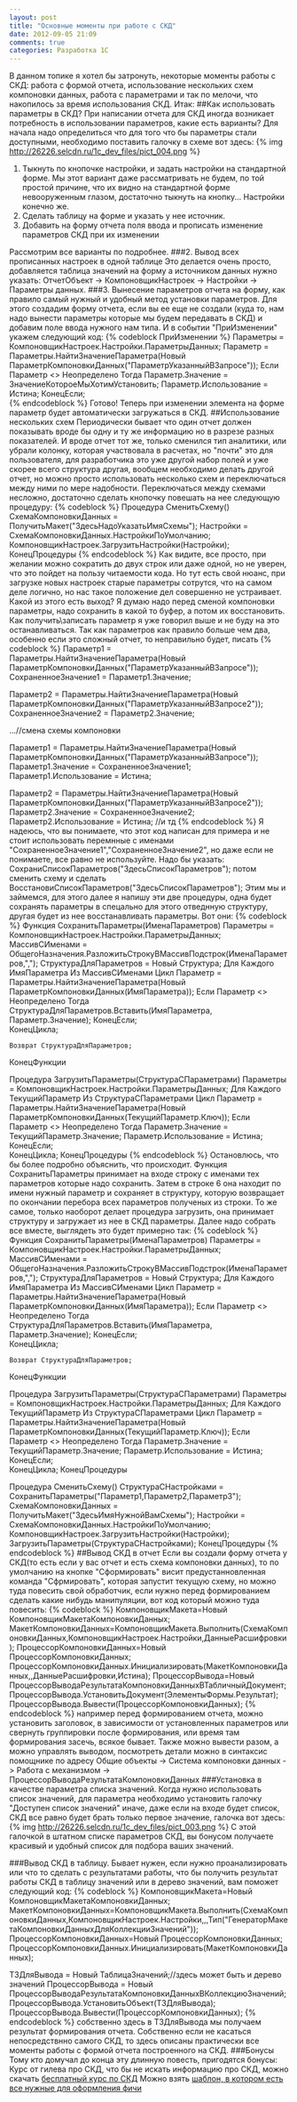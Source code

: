 ```yaml
---
layout: post
title: "Основные моменты при работе с СКД"
date: 2012-09-05 21:09
comments: true
categories: Разработка 1С 
---
```

В данном топике я хотел бы затронуть, некоторые моменты работы с СКД: работа с формой отчета, использование нескольких схем компоновки данных, работа с параметрами и так по мелочи, что накопилось за время использования СКД. Итак:<!-- more -->
##Как использовать параметры в СКД?
При написании отчета для СКД иногда возникает потребность в использовании параметров, какие есть варианты? Для начала надо определиться что для того что бы параметры стали доступными, необходимо поставить галочку в схеме вот здесь:
{% img http://26226.selcdn.ru/1c_dev_files/pict_004.png %}

1. Тыкнуть по кнопочке настройки, и задать настройки на стандартной форме. Мы этот вариант даже рассматривать не будем, по той простой причине, что их видно на стандартной форме невооруженным глазом, достаточно тыкнуть на кнопку... Настройки конечно же.
2. Сделать таблицу на форме и указать у нее источник.
3. Добавить на форму отчета поля ввода и прописать изменение параметров СКД при их изменении

Рассмотрим  все варианты по подробнее.
###2. Вывод всех прописанных настроек в одной таблице
Это делается очень просто, добавляется таблица значений на форму а источником данных нужно указать: ОтчетОбъект -> КомпоновщикНастроек -> Настройки -> Параметры данных.
###3. Вынесение параметров отчета на форму, как правило самый нужный и удобный метод установки параметров.
Для этого создадим форму отчета, если вы ее еще не создали (куда то, нам надо вынести параметры которые мы будем передавать в СКД) и добавим поле ввода нужного нам типа. И в событии "ПриИзменении" укажем следующий код:
{% codeblock ПриИзменении %}
Параметры = КомпоновщикНастроек.Настройки.ПараметрыДанных;
Параметр = Параметры.НайтиЗначениеПараметра(Новый ПараметрКомпоновкиДанных("ПараметрУказанныйВЗапросе"));
Если Параметр <> Неопределено Тогда
	Параметр.Значение = ЗначениеКотороеМыХотимУстановить;
	Параметр.Использование = Истина;
КонецЕсли;	
{% endcodeblock %}
Готово! Теперь при изменении элемента на форме параметр будет автоматически загружаться в СКД.
##Использование нескольких схем
Периодически бывает что один отчет должен показывать вроде бы одну и ту же информацию но в разрезе разных показателей. И вроде отчет тот же, только сменился тип аналитики, или убрали колонку, которая участвовала в расчетах, но "почти" это для пользователя, для разработчика это уже другой набор полей и уже скорее всего структура другая, вообщем необходимо делать другой отчет, но можно просто использовать несколько схем и переключаться между ними по мере надобности. Переключаться между схемами несложно, достаточно сделать кнопочку повешать на нее следующую процедуру:
{% codeblock %}
Процедура СменитьСхему()
	СхемаКомпоновкиДанных = ПолучитьМакет("ЗдесьНадоУказатьИмяСхемы");
	Настройки = СхемаКомпоновкиДанных.НастройкиПоУмолчанию;
	КомпоновщикНастроек.ЗагрузитьНастройки(Настройки);
КонецПроцедуры
{% endcodeblock %}
Как видите, все просто, при желании можно сократить до двух строк или даже одной, но не уверен, что это пойдет на пользу читаемости кода. Но тут есть свой нюанс, при загрузке новых настроек старые параметры сотрутся, что на самом деле логично, но нас такое положение дел совершенно не устраивает. Какой из этого есть выход? Я думаю надо перед сменой компоновки параметры, надо сохранить в какой то буфер, а потом их восстановить. Как получить\записать параметр я уже говорил выше и не буду на это останавливаться. Так как параметров как правило больше чем два, особенно если это сложный отчет, то неправильно будет, писать
{% codeblock %}
Параметр1 = Параметры.НайтиЗначениеПараметра(Новый ПараметрКомпоновкиДанных("ПараметрУказанныйВЗапросе"));
СохраненноеЗначение1 = Параметр1.Значение;

Параметр2 = Параметры.НайтиЗначениеПараметра(Новый ПараметрКомпоновкиДанных("ПараметрУказанныйВЗапросе2"));
СохраненноеЗначение2 = Параметр2.Значение;

...//смена схемы компоновки

Параметр1 = Параметры.НайтиЗначениеПараметра(Новый ПараметрКомпоновкиДанных("ПараметрУказанныйВЗапросе"));
Параметр1.Значение = СохраненноеЗначение1;
Параметр1.Использование = Истина;

Параметр2 = Параметры.НайтиЗначениеПараметра(Новый ПараметрКомпоновкиДанных("ПараметрУказанныйВЗапросе2"));
Параметр2.Значение = СохраненноеЗначение2;
Параметр2.Использование = Истина;
//и тд
{% endcodeblock %}
Я надеюсь, что вы понимаете, что этот код написан для примера и не стоит использовать перемнные с именами "СохраненноеЗначение1","СохраненноеЗначение2", но даже если не понимаете, все равно не используйте.
Надо бы указать: СохраниСписокПараметров("ЗдесьСписокПараметров"); потом сменить схему и сделать ВосстановиСписокПараметров("ЗдесьСписокПараметров"); Этим мы и займемся, для этого далее я напишу эти две процедуры, одна будет сохранять параметры в спецально для этого отведнную структуру, другая будет из нее восстанавливать параметры. Вот они:
{% codeblock %}
Функция СохранитьПараметры(ИменаПараметров)
	Параметры = КомпоновщикНастроек.Настройки.ПараметрыДанных;
	МассивСИменами = ОбщегоНазначения.РазложитьСтрокуВМассивПодстрок(ИменаПараметров,",");
	СтруктураДляПараметров = Новый Структура;
	Для Каждого ИмяПараметра Из МассивСИменами Цикл
		Параметр = Параметры.НайтиЗначениеПараметра(Новый ПараметрКомпоновкиДанных(ИмяПараметра));
		Если Параметр <> Неопределено Тогда
			СтруктураДляПараметров.Вставить(ИмяПараметра, Параметр.Значение);
		КонецЕсли;	
	КонецЦикла;	
	
	Возврат СтруктураДляПараметров;
КонецФункции

Процедура ЗагрузитьПараметры(СтруктураСПараметрами)
	Параметры = КомпоновщикНастроек.Настройки.ПараметрыДанных;
    Для Каждого ТекущийПараметр Из СтруктураСПараметрами Цикл
		Параметр = Параметры.НайтиЗначениеПараметра(Новый ПараметрКомпоновкиДанных(ТекущийПараметр.Ключ));
		Если Параметр <> Неопределено Тогда
	    	Параметр.Значение = ТекущийПараметр.Значение;
			Параметр.Использование = Истина;
		КонецЕсли;	
	КонецЦикла;	
КонецПроцедуры
{% endcodeblock %}
Остановлюсь, что бы более подробно объяснить, что происходит. Функция СохранитьПараметры принимает на входе строку с именами тех параметров которые надо сохранить. Затем в строке 6 она находит по имени нужный параметр и сохраняет в структуру, которую возвращает по окончании перебора всех параметров полученых из строки. То же самое, только наоборот делает процедура загрузить, она принимает структуру и загружает из нее в СКД параметры. Далее надо собрать все вместе, выглядеть это будет примерно так:
{% codeblock %}
Функция СохранитьПараметры(ИменаПараметров)
	Параметры = КомпоновщикНастроек.Настройки.ПараметрыДанных;
	МассивСИменами = ОбщегоНазначения.РазложитьСтрокуВМассивПодстрок(ИменаПараметров,",");
	СтруктураДляПараметров = Новый Структура;
	Для Каждого ИмяПараметра Из МассивСИменами Цикл
		Параметр = Параметры.НайтиЗначениеПараметра(Новый ПараметрКомпоновкиДанных(ИмяПараметра));
		Если Параметр <> Неопределено Тогда
			СтруктураДляПараметров.Вставить(ИмяПараметра, Параметр.Значение);
		КонецЕсли;	
	КонецЦикла;	
	
	Возврат СтруктураДляПараметров;
КонецФункции

Процедура ЗагрузитьПараметры(СтруктураСПараметрами)
	Параметры = КомпоновщикНастроек.Настройки.ПараметрыДанных;
    Для Каждого ТекущийПараметр Из СтруктураСПараметрами Цикл
		Параметр = Параметры.НайтиЗначениеПараметра(Новый ПараметрКомпоновкиДанных(ТекущийПараметр.Ключ));
		Если Параметр <> Неопределено Тогда
	    	Параметр.Значение = ТекущийПараметр.Значение;
			Параметр.Использование = Истина;
		КонецЕсли;	
	КонецЦикла;	
КонецПроцедуры
 
Процедура СменитьСхему()
	СтруктураСНастройками = СохранитьПараметры("Параметр1,Параметр2,Параметр3");
	СхемаКомпоновкиДанных = ПолучитьМакет("ЗдесьИмяНужнойВамСхемы");
	Настройки = СхемаКомпоновкиДанных.НастройкиПоУмолчанию;
	КомпоновщикНастроек.ЗагрузитьНастройки(Настройки);
	ЗагрузитьПараметры(СтруктураСНастройками);
КонецПроцедуры
{% endcodeblock %}
##Вывод СКД в отчет
Если вы создали форму отчета у СКД(то есть если у вас отчет и есть схема компоновки данных), то по умолчанию на кнопке "Сформировать" висит предустанновленная команда "Сфрмировать", которая запустит текущую схему, но можно туда повесить свой обработчик, если нужно перед формированием сделать какие нибудь манипуляции, вот код который можно туда повесить:
{% codeblock %}
КомпоновщикМакета=Новый КомпоновщикМакетаКомпоновкиДанных;
МакетКомпоновкиДанных=КомпоновщикМакета.Выполнить(СхемаКомпоновкиДанных,КомпоновщикНастроек.Настройки,ДанныеРасшифровки);
ПроцессорКомпоновкиДанных=Новый ПроцессорКомпоновкиДанных;
ПроцессорКомпоновкиДанных.Инициализировать(МакетКомпоновкиДанных,,ДанныеРасшифровки,Истина);
ПроцессорВывода=Новый ПроцессорВыводаРезультатаКомпоновкиДанныхВТабличныйДокумент;
ПроцессорВывода.УстановитьДокумент(ЭлементыФормы.Результат);
ПроцессорВывода.Вывести(ПроцессорКомпоновкиДанных);
{% endcodeblock %}
например перед формированием отчета, можно установить заголовок, в зависимости от установленных параметров или свернуть группировки после формирования, или время там формирования засечь, всякое бывает. Также можно вывести разом, а можно управлять выводом, посмотреть детали можно в синтаксис помощнике по адресу Общие объекты -> Система компоновки данных -> Работа с механизмом -> ПроцессорВыводаРезультатаКомпоновкиДанных
###Установка в качестве параметра списка значений.
Когда нужно использовать список значений, для параметра необходимо установить галочку "Доступен список значений" иначе, даже если на входе будет список, СКД все равно будет брать только первое значение, галочка вот здесь:
{% img http://26226.selcdn.ru/1c_dev_files/pict_003.png %}
С этой галочкой в штатном списке параметров СКД, вы бонусом получаете красивый и удобный список для подбора ваших значений.

###Вывод СКД в таблицу.
Бывает нужен, если нужно проанализировать или что то сделать с результатами работы, что бы получить результат работы  СКД в таблицу значений или в дерево значений, вам поможет следующий код:
{% codeblock %}
КомпоновщикМакета=Новый КомпоновщикМакетаКомпоновкиДанных;
МакетКомпоновкиДанных=КомпоновщикМакета.Выполнить(СхемаКомпоновкиДанных,КомпоновщикНастроек.Настройки,,,Тип("ГенераторМакетаКомпоновкиДанныхДляКоллекцииЗначений"));
ПроцессорКомпоновкиДанных=Новый ПроцессорКомпоновкиДанных;
ПроцессорКомпоновкиДанных.Инициализировать(МакетКомпоновкиДанных);
	
ТЗДляВывода = Новый ТаблицаЗначений;//здесь может быть и дерево значений
ПроцессорВывода = Новый ПроцессорВыводаРезультатаКомпоновкиДанныхВКоллекциюЗначений;
ПроцессорВывода.УстановитьОбъект(ТЗДляВывода);
ПроцессорВывода.Вывести(ПроцессорКомпоновкиДанных);
{% endcodeblock %}
собственно здесь в ТЗДляВывода мы получаем результат формирования отчета. Собственно если не касаться непосредствнно самого СКД, то здесь описаны практически все моменты работы с формой отчета построенного на СКД.
###Бонусы
Тому кто домучал до конца эту длинную повесть, пригодятся бонусы:
Курс от гилева про СКД, что бы не искать информацию про СКД, можно скачать [бесплатный курс по СКД](http://www.spec8.ru/kurs-po-skd-besplatno)
Можно взять [шаблон, в котором есть все нужные для оформления фичи](http://26226.selcdn.ru/1c_dev_files/files/Шаблон.erf)

